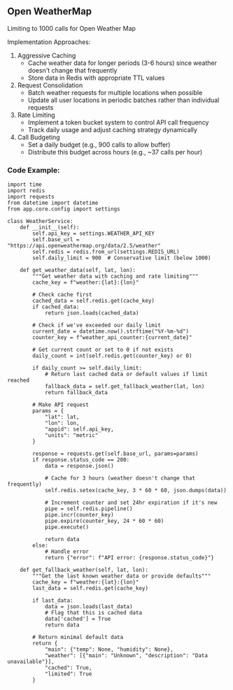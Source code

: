 ## Open WeatherMap

Limiting to 1000 calls for Open Weather Map

Implementation Approaches:

1. Aggressive Caching
    * Cache weather data for longer periods (3-6 hours) since weather doesn't change that frequently
    * Store data in Redis with appropriate TTL values
2. Request Consolidation
    * Batch weather requests for multiple locations when possible
    * Update all user locations in periodic batches rather than individual requests
3. Rate Limiting
    * Implement a token bucket system to control API call frequency
    * Track daily usage and adjust caching strategy dynamically
4. Call Budgeting
    * Set a daily budget (e.g., 900 calls to allow buffer)
    * Distribute this budget across hours (e.g., ~37 calls per hour)

### Code Example:

```
import time
import redis
import requests
from datetime import datetime
from app.core.config import settings

class WeatherService:
    def __init__(self):
        self.api_key = settings.WEATHER_API_KEY
        self.base_url = "https://api.openweathermap.org/data/2.5/weather"
        self.redis = redis.from_url(settings.REDIS_URL)
        self.daily_limit = 900  # Conservative limit (below 1000)
        
    def get_weather_data(self, lat, lon):
        """Get weather data with caching and rate limiting"""
        cache_key = f"weather:{lat}:{lon}"
        
        # Check cache first
        cached_data = self.redis.get(cache_key)
        if cached_data:
            return json.loads(cached_data)
        
        # Check if we've exceeded our daily limit
        current_date = datetime.now().strftime("%Y-%m-%d")
        counter_key = f"weather_api_counter:{current_date}"
        
        # Get current count or set to 0 if not exists
        daily_count = int(self.redis.get(counter_key) or 0)
        
        if daily_count >= self.daily_limit:
            # Return last cached data or default values if limit reached
            fallback_data = self.get_fallback_weather(lat, lon)
            return fallback_data
        
        # Make API request
        params = {
            "lat": lat,
            "lon": lon,
            "appid": self.api_key,
            "units": "metric"
        }
        
        response = requests.get(self.base_url, params=params)
        if response.status_code == 200:
            data = response.json()
            
            # Cache for 3 hours (weather doesn't change that frequently)
            self.redis.setex(cache_key, 3 * 60 * 60, json.dumps(data))
            
            # Increment counter and set 24hr expiration if it's new
            pipe = self.redis.pipeline()
            pipe.incr(counter_key)
            pipe.expire(counter_key, 24 * 60 * 60)
            pipe.execute()
            
            return data
        else:
            # Handle error
            return {"error": f"API error: {response.status_code}"}
    
    def get_fallback_weather(self, lat, lon):
        """Get the last known weather data or provide defaults"""
        cache_key = f"weather:{lat}:{lon}"
        last_data = self.redis.get(cache_key)
        
        if last_data:
            data = json.loads(last_data)
            # Flag that this is cached data
            data['cached'] = True
            return data
        
        # Return minimal default data
        return {
            "main": {"temp": None, "humidity": None},
            "weather": [{"main": "Unknown", "description": "Data unavailable"}],
            "cached": True,
            "limited": True
        }
```